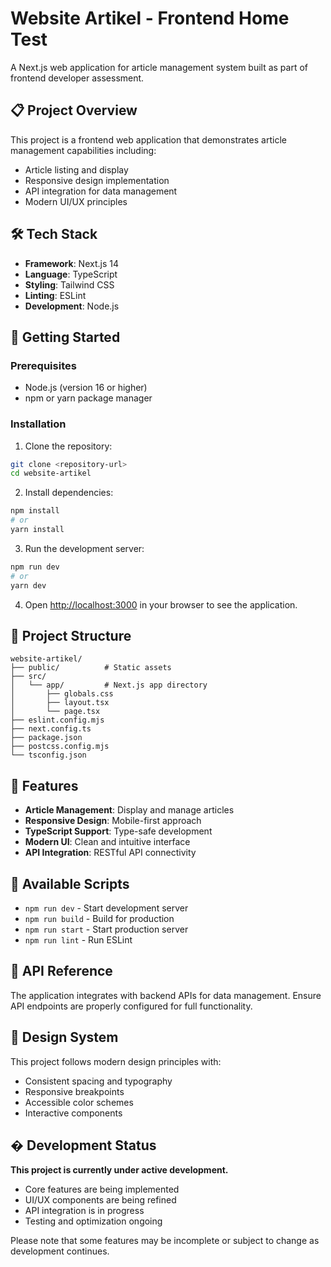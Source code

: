 # Website Artikel - Frontend Home Test

A Next.js web application for article management system built as part of frontend developer assessment.

## 📋 Project Overview

This project is a frontend web application that demonstrates article management capabilities including:

- Article listing and display
- Responsive design implementation
- API integration for data management
- Modern UI/UX principles

## 🛠 Tech Stack

- **Framework**: Next.js 14
- **Language**: TypeScript
- **Styling**: Tailwind CSS
- **Linting**: ESLint
- **Development**: Node.js

## 🚀 Getting Started

### Prerequisites

- Node.js (version 16 or higher)
- npm or yarn package manager

### Installation

1. Clone the repository:

```bash
git clone <repository-url>
cd website-artikel
```

2. Install dependencies:

```bash
npm install
# or
yarn install
```

3. Run the development server:

```bash
npm run dev
# or
yarn dev
```

4. Open [http://localhost:3000](http://localhost:3000) in your browser to see the application.

## 📁 Project Structure

```
website-artikel/
├── public/          # Static assets
├── src/
│   └── app/         # Next.js app directory
│       ├── globals.css
│       ├── layout.tsx
│       └── page.tsx
├── eslint.config.mjs
├── next.config.ts
├── package.json
├── postcss.config.mjs
└── tsconfig.json
```

## 🎯 Features

- **Article Management**: Display and manage articles
- **Responsive Design**: Mobile-first approach
- **TypeScript Support**: Type-safe development
- **Modern UI**: Clean and intuitive interface
- **API Integration**: RESTful API connectivity

## 🔧 Available Scripts

- `npm run dev` - Start development server
- `npm run build` - Build for production
- `npm run start` - Start production server
- `npm run lint` - Run ESLint

## 📝 API Reference

The application integrates with backend APIs for data management. Ensure API endpoints are properly configured for full functionality.

## 🎨 Design System

This project follows modern design principles with:

- Consistent spacing and typography
- Responsive breakpoints
- Accessible color schemes
- Interactive components

## � Development Status

**This project is currently under active development.**

- Core features are being implemented
- UI/UX components are being refined
- API integration is in progress
- Testing and optimization ongoing

Please note that some features may be incomplete or subject to change as development continues.
